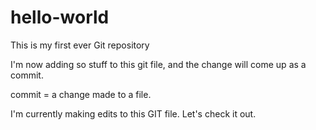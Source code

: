 # hello-world
This is my first ever Git repository


I'm now adding so stuff to this git file, and the change will come up as a commit.

commit = a change made to a file.

I'm currently making edits to this GIT file. Let's check it out.
